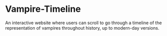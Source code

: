 # Vampire-Timeline
An interactive website where users can scroll to go through a timeline of the representation of vampires throughout history, up to modern-day versions. 
